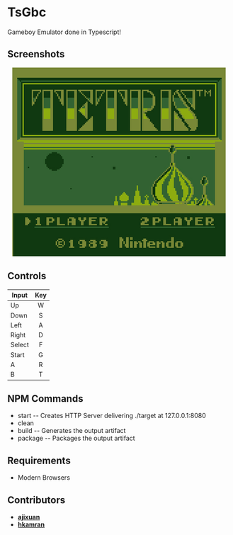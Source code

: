 # TsGbc
Gameboy Emulator done in Typescript!

## Screenshots
<div align="center">
	<img src="https://raw.githubusercontent.com/ajixuan/TsGBC/master/src/html/images/tetris_screen.jpg"></img>
</div>

## Controls

| Input  | Key |
| ----   |:---:|
| Up     | W   |
| Down   | S   |
| Left   | A   |
| Right  | D   |
| Select | F   |
| Start  | G   |
| A      | R   |
| B      | T   |


## NPM Commands
- start -- Creates HTTP Server delivering ./target at 127.0.0.1:8080
- clean 
- build -- Generates the output artifact
- package -- Packages the output artifact

## Requirements
	
- Modern Browsers

## Contributors

- **[ajixuan](https://github.com/ajixuan)**
- **[hkamran](https://github.com/hkamran)**





